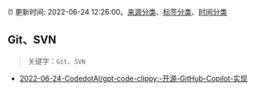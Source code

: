 :alarm_clock: 更新时间: 2022-06-24 12:26:00。[来源分类](../README.md)、[标签分类](../TAGS.md)、[时间分类](../TIMELINE.md)

## Git、SVN


> 关键字：`Git`、`SVN`



- [2022-06-24-CodedotAl/gpt-code-clippy:-开源-GitHub-Copilot-实现](https://www.v2ex.com/t/861988) 